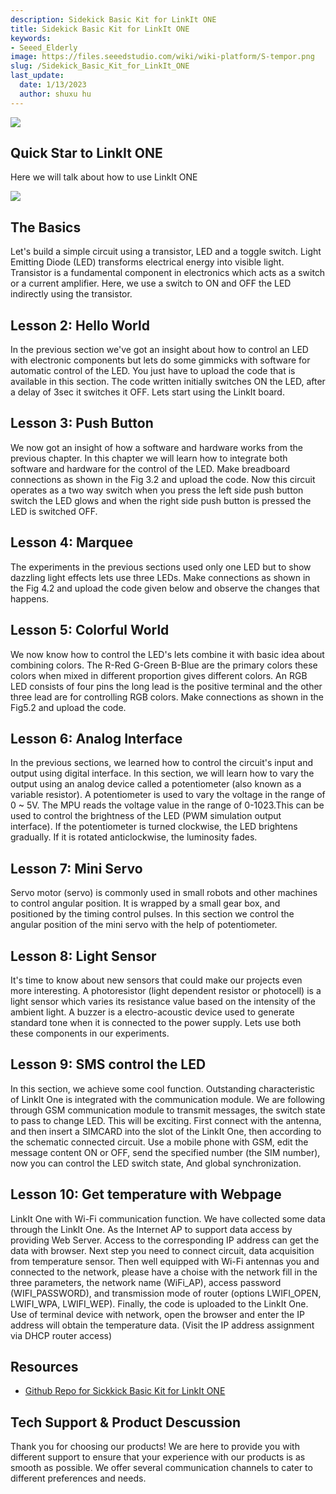 ```yaml
---
description: Sidekick Basic Kit for LinkIt ONE
title: Sidekick Basic Kit for LinkIt ONE
keywords:
- Seeed_Elderly
image: https://files.seeedstudio.com/wiki/wiki-platform/S-tempor.png
slug: /Sidekick_Basic_Kit_for_LinkIt_ONE
last_update:
  date: 1/13/2023
  author: shuxu hu
---
```


![](https://files.seeedstudio.com/wiki/Sidekick_Basic_Kit_for_LinkIt_ONE/img/SKP-0.jpg)


##   Quick Star to LinkIt ONE

Here we will talk about how to use LinkIt ONE

[![](https://files.seeedstudio.com/wiki/Seeed-WiKi/docs/images/300px-Get_One_Now_Banner-ragular.png)](https://www.seeedstudio.com/Sidekick-Basic-Kit-for-LinkIt-ONE-p-2027.html)

##   The Basics

Let's build a simple circuit using a transistor, LED and a toggle switch. Light Emitting Diode (LED) transforms electrical energy into visible light. Transistor is a fundamental component in electronics which acts as a switch or a current amplifier. Here, we use a switch to ON and OFF the LED indirectly using the transistor.

<!-- Click [here](/LinkIt_ONE_Tutorial-The_Basics) to see the full tutorial. -->

##   Lesson 2: Hello World

In the previous section we've got an insight about how to control an LED with electronic components but lets do some gimmicks with software for automatic control of the LED. You just have to upload the code that is available in this section. The code written initially switches ON the LED, after a delay of 3sec it switches it OFF. Lets start using the LinkIt board.

<!-- Click [here](/LinkIt_ONE_Tutorial-Hello_World) to see the full tutorial. -->

##   Lesson 3: Push Button

We now got an insight of how a software and hardware works from the previous chapter. In this chapter we will learn how to integrate both software and hardware for the control of the LED. Make breadboard connections as shown in the Fig 3.2 and upload the code. Now this circuit operates as a two way switch when you press the left side push button switch the LED glows and when the right side push button is pressed the LED is switched OFF.

<!-- Click [here](/LinkIt_ONE_Tutorial-Push_Button) to see the full tutorial. -->

##   Lesson 4: Marquee

The experiments in the previous sections used only one LED but to show dazzling light effects lets use three LEDs. Make connections as shown in the Fig 4.2 and upload the code given below and observe the changes that happens.

<!-- Click [here](/LinkIt_ONE_Tutorial-Marquee) to see the full tutorial. -->

##   Lesson 5: Colorful World

We now know how to control the LED's lets combine it with basic idea about combining colors. The R-Red G-Green B-Blue are the primary colors these colors when mixed in different proportion gives different colors. An RGB LED consists of four pins the long lead is the positive terminal and the other three lead are for controlling RGB colors. Make connections as shown in the Fig5.2 and upload the code.

<!-- Click [here](/LinkIt_ONE_Tutorial-Colorful_World) to see the full tutorial. -->

##   Lesson 6: Analog Interface

In the previous sections, we learned how to control the circuit's input and output using digital interface. In this section, we will learn how to vary the output using an analog device called a potentiometer (also known as a variable resistor). A potentiometer is used to vary the voltage in the range of 0 ~ 5V. The MPU reads the voltage value in the range of 0-1023.This can be used to control the brightness of the LED (PWM simulation output interface). If the potentiometer is turned clockwise, the LED brightens gradually. If it is rotated anticlockwise, the luminosity fades.

<!-- Click [here](/LinkIt_ONE_Tutorial-Analog_Interface) to see the full tutorial. -->

##   Lesson 7: Mini Servo

Servo motor (servo) is commonly used in small robots and other machines to control angular position. It is wrapped by a small gear box, and positioned by the timing control pulses. In this section we control the angular position of the mini servo with the help of potentiometer.

<!-- Click [here](/LinkIt-ONE-Tutorial---Mini-Servo) to see the full tutorial. -->

##   Lesson 8: Light Sensor

It's time to know about new sensors that could make our projects even more interesting. A photoresistor (light dependent resistor or photocell) is a light sensor which varies its resistance value based on the intensity of the ambient light. A buzzer is a electro-acoustic device used to generate standard tone when it is connected to the power supply. Lets use both these components in our experiments.

<!-- Click [here](/LinkIt_ONE_Tutorial-Light-Sensor) to see the full tutorial. -->

##   Lesson 9: SMS control the LED

In this section, we achieve some cool function. Outstanding characteristic of LinkIt One is integrated with the communication module. We are following through GSM communication module to transmit messages, the switch state to pass to change LED. This will be exciting. First connect with the antenna, and then insert a SIMCARD into the slot of the LinkIt One, then according to the schematic connected circuit. Use a mobile phone with GSM, edit the message content ON or OFF, send the specified number (the SIM number), now you can control the LED switch state, And global synchronization.

<!-- Click [here](/LinkIt_ONE_Tutorial-SMS_control_the_LED) to see the full tutorial. -->

##   Lesson 10: Get temperature with Webpage

LinkIt One with Wi-Fi communication function. We have collected some data through the LinkIt One.  As the Internet AP to support data access by providing Web Server. Access to the corresponding IP address can get the data with browser. Next step you need to connect circuit, data acquisition from temperature sensor. Then well equipped with Wi-Fi antennas you and connected to the network, please have a choise with the network fill in the three parameters, the network name (WiFi_AP), access password (WIFI_PASSWORD), and transmission mode of router (options LWIFI_OPEN, LWIFI_WPA, LWIFI_WEP). Finally, the code is uploaded to the LinkIt One. Use of terminal device with network, open the browser and enter the IP address will obtain the temperature data. (Visit the IP address assignment via DHCP router access)

<!-- Click [here](/LinkIt_ONE_Tutorial-Get_temperature_with_Webpage) to see the full tutorial. -->

##   Resources

*   [Github Repo for Sickkick Basic Kit for LinkIt ONE](https://github.com/Seeed-Studio/Sidekick_Basic_Kit_for_LinkIt)

## Tech Support & Product Descussion

Thank you for choosing our products! We are here to provide you with different support to ensure that your experience with our products is as smooth as possible. We offer several communication channels to cater to different preferences and needs.

<div class="button_tech_support_container">
<a href="https://forum.seeedstudio.com/" class="button_forum"></a> 
<a href="https://www.seeedstudio.com/contacts" class="button_email"></a>
</div>

<div class="button_tech_support_container">
<a href="https://discord.gg/eWkprNDMU7" class="button_discord"></a> 
<a href="https://github.com/Seeed-Studio/wiki-documents/discussions/69" class="button_discussion"></a>
</div>

